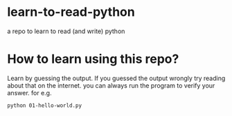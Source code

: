 # learn-to-read-python
a repo to learn to read (and write) python

# How to learn using this repo?
Learn by guessing the output. If you guessed the output wrongly try reading about that on the internet.
you can always run the program to verify your answer.
for e.g.
```bash
python 01-hello-world.py
```

